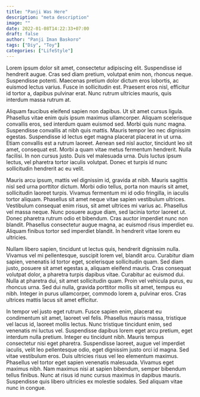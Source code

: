 ```yaml
---
title: "Panji Was Here"
description: "meta description"
image: ""
date: 2022-01-08T14:22:33+07:00
draft: false
author: "Panji Iman Baskoro"
tags: ["Diy", "Toy"]
categories: ["LifeStyle"]
---
```




Lorem ipsum dolor sit amet, consectetur adipiscing elit. Suspendisse id hendrerit augue. Cras sed diam pretium, volutpat enim non, rhoncus neque. Suspendisse potenti. Maecenas pretium dolor dictum eros lobortis, ac euismod lectus varius. Fusce in sollicitudin est. Praesent eros nisl, efficitur id tortor a, dapibus pulvinar erat. Nunc rutrum ultricies mauris, quis interdum massa rutrum at.

Aliquam faucibus eleifend sapien non dapibus. Ut sit amet cursus ligula. Phasellus vitae enim quis ipsum maximus ullamcorper. Aliquam scelerisque convallis eros, sed interdum quam euismod sed. Morbi quis nunc magna. Suspendisse convallis at nibh quis mattis. Mauris tempor leo nec dignissim egestas. Suspendisse id lectus eget magna placerat placerat in ut urna. Etiam convallis est a rutrum laoreet. Aenean sed nisl auctor, tincidunt leo sit amet, consequat est. Morbi a quam vitae metus fermentum hendrerit. Nulla facilisi. In non cursus justo. Duis vel malesuada urna. Duis luctus ipsum lectus, vel pharetra tortor iaculis volutpat. Donec et turpis id nunc sollicitudin hendrerit ac eu velit.

Mauris arcu ipsum, mattis vel dignissim id, gravida at nibh. Mauris sagittis nisl sed urna porttitor dictum. Morbi odio tellus, porta non mauris sit amet, sollicitudin laoreet turpis. Vivamus fermentum mi id odio fringilla, in iaculis tortor aliquam. Phasellus sit amet neque vitae sapien vestibulum ultrices. Vestibulum consequat enim risus, sit amet ultrices mi varius ac. Phasellus vel massa neque. Nunc posuere augue diam, sed lacinia tortor laoreet ut. Donec pharetra rutrum odio et bibendum. Cras auctor imperdiet nunc non blandit. Phasellus consectetur augue magna, ac euismod risus imperdiet eu. Aliquam finibus tortor sed imperdiet blandit. In hendrerit vitae lorem eu ultricies.

Nullam libero sapien, tincidunt ut lectus quis, hendrerit dignissim nulla. Vivamus vel mi pellentesque, suscipit lorem vel, blandit arcu. Curabitur diam sapien, venenatis id tortor eget, scelerisque sollicitudin quam. Sed diam justo, posuere sit amet egestas a, aliquam eleifend mauris. Cras consequat volutpat dolor, a pharetra turpis dapibus vitae. Curabitur ac euismod dui. Nulla at pharetra dui, sit amet sollicitudin quam. Proin vel vehicula purus, eu rhoncus urna. Sed dui nulla, gravida porttitor mollis sit amet, tempus eu nibh. Integer in purus ullamcorper, commodo lorem a, pulvinar eros. Cras ultrices mattis lacus sit amet efficitur.

In tempor vel justo eget rutrum. Fusce sapien enim, placerat eu condimentum sit amet, laoreet vel felis. Phasellus mauris massa, tristique vel lacus id, laoreet mollis lectus. Nunc tristique tincidunt enim, sed venenatis mi luctus vel. Suspendisse dapibus lorem eget arcu pretium, eget interdum nulla pretium. Integer eu tincidunt nibh. Mauris tempus consectetur nisi eget pharetra. Suspendisse laoreet, augue vel imperdiet iaculis, velit leo pellentesque odio, eget dignissim justo orci id magna. Sed vitae vestibulum eros. Duis ultricies risus vel leo elementum maximus. Phasellus vel tortor eget sapien venenatis malesuada. Vivamus eget maximus nibh. Nam maximus nisi at sapien bibendum, semper bibendum tellus finibus. Nunc at risus id nunc cursus maximus in dapibus mauris. Suspendisse quis libero ultricies ex molestie sodales. Sed aliquam vitae nunc in congue. 

